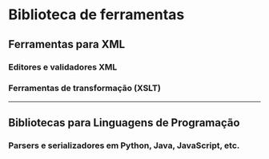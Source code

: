 # Biblioteca de ferramentas

## Ferramentas para XML

### Editores e validadores XML

### Ferramentas de transformação (XSLT)

---

## Bibliotecas para Linguagens de Programação

### Parsers e serializadores em Python, Java, JavaScript, etc.
